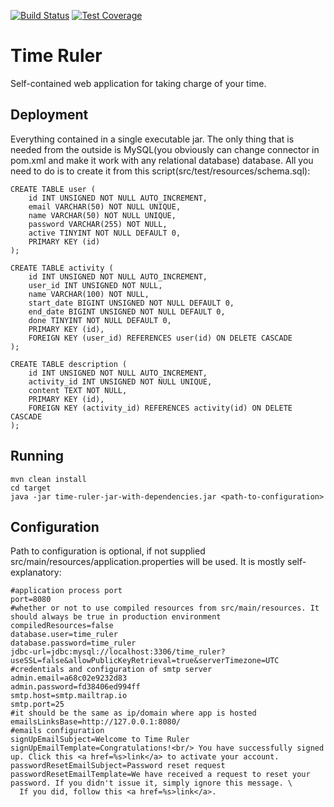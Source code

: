 [![Build Status](https://travis-ci.com/Iprogrammerr/Time-Ruler.svg?branch=master)](https://travis-ci.com/Iprogrammerr/Time-Ruler)
[![Test Coverage](https://img.shields.io/codecov/c/github/iprogrammerr/time-ruler/master.svg)](https://codecov.io/gh/Iprogrammerr/Time-Ruler/branch/master)
# Time Ruler
Self-contained web application for taking charge of your time.

## Deployment
Everything contained in a single executable jar. The only thing that is needed from the outside is MySQL(you obviously can change connector in pom.xml and make it work with any relational database) database. All you need to do is to create it from this script(src/test/resources/schema.sql):
```
CREATE TABLE user (
	id INT UNSIGNED NOT NULL AUTO_INCREMENT,
	email VARCHAR(50) NOT NULL UNIQUE,
	name VARCHAR(50) NOT NULL UNIQUE,
	password VARCHAR(255) NOT NULL,
	active TINYINT NOT NULL DEFAULT 0,
	PRIMARY KEY (id)
);

CREATE TABLE activity (
	id INT UNSIGNED NOT NULL AUTO_INCREMENT,
	user_id INT UNSIGNED NOT NULL,
	name VARCHAR(100) NOT NULL,
	start_date BIGINT UNSIGNED NOT NULL DEFAULT 0,
	end_date BIGINT UNSIGNED NOT NULL DEFAULT 0,
	done TINYINT NOT NULL DEFAULT 0,
	PRIMARY KEY (id),
	FOREIGN KEY (user_id) REFERENCES user(id) ON DELETE CASCADE
);

CREATE TABLE description (
	id INT UNSIGNED NOT NULL AUTO_INCREMENT,
	activity_id INT UNSIGNED NOT NULL UNIQUE,
	content TEXT NOT NULL,
	PRIMARY KEY (id),
	FOREIGN KEY (activity_id) REFERENCES activity(id) ON DELETE CASCADE
);
```
## Running
```
mvn clean install
cd target
java -jar time-ruler-jar-with-dependencies.jar <path-to-configuration>
```
## Configuration
Path to configuration is optional, if not supplied src/main/resources/application.properties will be used. It is mostly self-explanatory:
```
#application process port
port=8080
#whether or not to use compiled resources from src/main/resources. It should always be true in production environment
compiledResources=false
database.user=time_ruler
database.password=time_ruler
jdbc-url=jdbc:mysql://localhost:3306/time_ruler?useSSL=false&allowPublicKeyRetrieval=true&serverTimezone=UTC
#credentials and configuration of smtp server
admin.email=a68c02e9232d83
admin.password=fd38406ed994ff
smtp.host=smtp.mailtrap.io
smtp.port=25
#it should be the same as ip/domain where app is hosted
emailsLinksBase=http://127.0.0.1:8080/
#emails configuration
signUpEmailSubject=Welcome to Time Ruler
signUpEmailTemplate=Congratulations!<br/> You have successfully signed up. Click this <a href=%s>link</a> to activate your account.
passwordResetEmailSubject=Password reset request
passwordResetEmailTemplate=We have received a request to reset your password. If you didn't issue it, simply ignore this message. \
  If you did, follow this <a href=%s>link</a>.
``` 
   